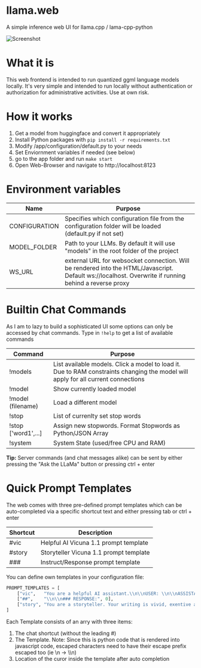 # llama.web
A simple inference web UI for llama.cpp / lama-cpp-python

![Screenshot](https://github.com/timopb/llama.web/assets/3785547/01a94b0c-5706-4c51-acdf-a3694a9e6bfb)

# What it is
This web frontend is intended to run quantized ggml language models locally. It's very simple and intended to run locally without authentication or authorization for administrative activities. Use at own risk.

# How it works
1. Get a model from huggingface and convert it appropriately
2. Install Python packages with `pip install -r requirements.txt`
3. Modify /app/configuration/default.py to your needs
4. Set Enviornment variables if needed (see below)
5. go to the app folder and run `make start`
6. Open Web-Browser and navigate to http://localhost:8123

# Environment variables
 Name         | Purpose
--------------|---------------------------------------------------------------
CONFIGURATION | Specifies which configuration file from the configuration folder will be loaded (default.py if not set)
MODEL_FOLDER  | Path to your LLMs. By default it will use "models" in the root folder of the project
WS_URL        | external URL for websocket connection. Will be rendered into the HTML/Javascript. Default ws://localhost. Overwrite if running behind a reverse proxy 

# Builtin Chat Commands
As I am to lazy to build a sophisticated UI some options can only be accessed by chat commands. Type in `!help` to get a list of available commands

 Command            | Purpose
--------------------|---------------------------------------------------------------
!models             |	List available models. Click a model to load it. Due to RAM constraints changing the model will apply for all current connections
!model              |	Show currently loaded model
!model (filename)	  | Load a different model
!stop               |	List of currenlty set stop words
!stop ['word1',...] |	Assign new stopwords. Format Stopwords as Python/JSON Array 
!system	            | System State (used/free CPU and RAM)

**Tip:** Server commands (and chat messages alike) can be sent by either pressing the "Ask the LLaMa" button or pressing ctrl + enter

# Quick Prompt Templates
The web comes with three pre-defined prompt templates which can be auto-completed via a specific shortcut text and either pressing tab or ctrl + enter

Shortcut | Description
---------|-----------------------------------
#vic     |	Helpful AI Vicuna 1.1 prompt template
#story 	 | Storyteller Vicuna 1.1 prompt template
\#\#\#   |	Instruct/Response prompt template

You can define own templates in your configuration file:
```python
PROMPT_TEMPLATES = [
    ["vic",   "You are a helpful AI assistant.\\n\\nUSER: \\n\\nASSISTANT:", 39],
    ["##",    "\\n\\n### RESPONSE:", 0],
    ["story", "You are a storyteller. Your writing is vivid, exentive and very detailed. Extract the character traits from the user's input but don't name them in your story directly. Instead weave them into the story.\\n\\nUSER: Write a story about \\n\\nASSISTANT:",  231]
]
```
Each Template consists of an arry with three items:
1. The chat shortcut (without the leading \#)
2. The Template. Note: Since this is python code that is rendered into javascript code, escaped characters need to have their escape prefix escaped too (ie \\n -> \\\\n)
3. Location of the curor inside the template after auto completion

